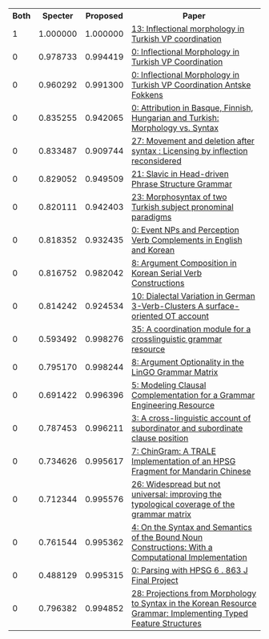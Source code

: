 <html><table><tr>
<th>Both</th>
<th>Specter</th>
<th>Proposed</th>
<th>Paper</th>
</tr>
<tr>
<td>1</td>
<td>1.000000</td>
<td>1.000000</td>
<td><a href="https://www.semanticscholar.org/paper/127553b5562c684d1368afa75dbe15300756e08e">13: Inflectional morphology in Turkish VP coordination</a></td>
</tr>
<tr>
<td>0</td>
<td>0.978733</td>
<td>0.994419</td>
<td><a href="https://www.semanticscholar.org/paper/95adbab26dafacda9a9d362a813221fe23b5ab61">0: Inflectional Morphology in Turkish VP Coordination</a></td>
</tr>
<tr>
<td>0</td>
<td>0.960292</td>
<td>0.991300</td>
<td><a href="https://www.semanticscholar.org/paper/485720712f481b9e16839202f9e006b6c8e056cf">0: Inflectional Morphology in Turkish VP Coordination Antske Fokkens</a></td>
</tr>
<tr>
<td>0</td>
<td>0.835255</td>
<td>0.942065</td>
<td><a href="https://www.semanticscholar.org/paper/1fdb9292940a9e0dcca8f094c93361ed6004ede1">0: Attribution in Basque, Finnish, Hungarian and Turkish: Morphology vs. Syntax</a></td>
</tr>
<tr>
<td>0</td>
<td>0.833487</td>
<td>0.909744</td>
<td><a href="https://www.semanticscholar.org/paper/03191325be1060ed00606295aecfe08e73714d75">27: Movement and deletion after syntax : Licensing by inflection reconsidered</a></td>
</tr>
<tr>
<td>0</td>
<td>0.829052</td>
<td>0.949509</td>
<td><a href="https://www.semanticscholar.org/paper/5a7bb95e0bc09c32b378113bfbf576043a45ea9c">21: Slavic in Head-driven Phrase Structure Grammar</a></td>
</tr>
<tr>
<td>0</td>
<td>0.820111</td>
<td>0.942403</td>
<td><a href="https://www.semanticscholar.org/paper/2877418c85c0fd0154b396a215fdf27b60ac6161">23: Morphosyntax of two Turkish subject pronominal paradigms</a></td>
</tr>
<tr>
<td>0</td>
<td>0.818352</td>
<td>0.932435</td>
<td><a href="https://www.semanticscholar.org/paper/57abe6aebf177af2e5f9271f5250f0029e67443a">0: Event NPs and Perception Verb Complements in English and Korean</a></td>
</tr>
<tr>
<td>0</td>
<td>0.816752</td>
<td>0.982042</td>
<td><a href="https://www.semanticscholar.org/paper/4c588e1c503a346c5087185568ca04a602e86ebd">8: Argument Composition in Korean Serial Verb Constructions</a></td>
</tr>
<tr>
<td>0</td>
<td>0.814242</td>
<td>0.924534</td>
<td><a href="https://www.semanticscholar.org/paper/92ee7117fa7faf255db1c573237c642e550c9873">10: Dialectal Variation in German 3-Verb-Clusters A surface-oriented OT account</a></td>
</tr>
<tr>
<td>0</td>
<td>0.593492</td>
<td>0.998276</td>
<td><a href="https://www.semanticscholar.org/paper/a7b7dcccd8f74b4322eb60df677469f597069dda">35: A coordination module for a crosslinguistic grammar resource</a></td>
</tr>
<tr>
<td>0</td>
<td>0.795170</td>
<td>0.998244</td>
<td><a href="https://www.semanticscholar.org/paper/5dc70cd3dcb06156477fb68d3d6a797e4813f534">8: Argument Optionality in the LinGO Grammar Matrix</a></td>
</tr>
<tr>
<td>0</td>
<td>0.691422</td>
<td>0.996396</td>
<td><a href="https://www.semanticscholar.org/paper/7d6af675ec475d126ea6d14b740f8068d201752c">5: Modeling Clausal Complementation for a Grammar Engineering Resource</a></td>
</tr>
<tr>
<td>0</td>
<td>0.787453</td>
<td>0.996211</td>
<td><a href="https://www.semanticscholar.org/paper/0709436b93ef074608e2acabd6f50c96b12f36b6">3: A cross-linguistic account of subordinator and subordinate clause position</a></td>
</tr>
<tr>
<td>0</td>
<td>0.734626</td>
<td>0.995617</td>
<td><a href="https://www.semanticscholar.org/paper/ccab1c4756b452f90440088a4dc9642040721b40">7: ChinGram: A TRALE Implementation of an HPSG Fragment for Mandarin Chinese</a></td>
</tr>
<tr>
<td>0</td>
<td>0.712344</td>
<td>0.995576</td>
<td><a href="https://www.semanticscholar.org/paper/1e461df54eee6eae7c86634e8d75458df5dbe1c6">26: Widespread but not universal: improving the typological coverage of the grammar matrix</a></td>
</tr>
<tr>
<td>0</td>
<td>0.761544</td>
<td>0.995362</td>
<td><a href="https://www.semanticscholar.org/paper/b968adbc7309de20a7a08f0a665ea1cc1fbe047a">4: On the Syntax and Semantics of the Bound Noun Constructions: With a Computational Implementation</a></td>
</tr>
<tr>
<td>0</td>
<td>0.488129</td>
<td>0.995315</td>
<td><a href="https://www.semanticscholar.org/paper/9af979511cec783b32dd6d7ca07d87dee1a93c84">0: Parsing with HPSG 6 . 863 J Final Project</a></td>
</tr>
<tr>
<td>0</td>
<td>0.796382</td>
<td>0.994852</td>
<td><a href="https://www.semanticscholar.org/paper/398a425a71a7f5858722bbe3da1ea3aef5a46bbc">28: Projections from Morphology to Syntax in the Korean Resource Grammar: Implementing Typed Feature Structures</a></td>
</tr>
</table></html>
